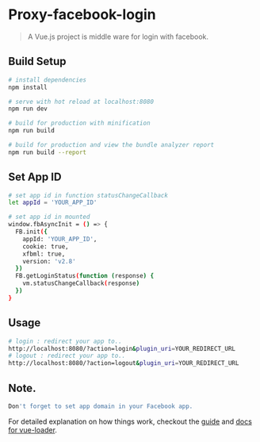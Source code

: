 # Proxy-facebook-login

> A Vue.js project is middle ware for login with facebook.

## Build Setup

``` bash
# install dependencies
npm install

# serve with hot reload at localhost:8080
npm run dev

# build for production with minification
npm run build

# build for production and view the bundle analyzer report
npm run build --report
```

## Set App ID
``` bash
# set app id in function statusChangeCallback
let appId = 'YOUR_APP_ID'

# set app id in mounted
window.fbAsyncInit = () => {
  FB.init({
    appId: 'YOUR_APP_ID',
    cookie: true,
    xfbml: true,
    version: 'v2.8'
  })
  FB.getLoginStatus(function (response) {
    vm.statusChangeCallback(response)
  })
}
```

## Usage
``` bash
# login : redirect your app to..
http://localhost:8080/?action=login&plugin_uri=YOUR_REDIRECT_URL
# logout : redirect your app to..
http://localhost:8080/?action=logout&plugin_uri=YOUR_REDIRECT_URL

```
## Note.
``` bash
Don't forget to set app domain in your Facebook app.
```
For detailed explanation on how things work, checkout the [guide](http://vuejs-templates.github.io/webpack/) and [docs for vue-loader](http://vuejs.github.io/vue-loader).
